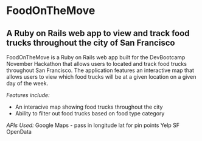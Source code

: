 # FoodOnTheMove
## A Ruby on Rails web app to view and track food trucks throughout the city of San Francisco

FoodOnTheMove is a Ruby on Rails web app built for the DevBootcamp November Hackathon that allows users to located and track food trucks throughout San Francisco. The application features an interactive map that allows users to view which food trucks will be at a given location on a given day of the week. 

*Features include:*
- An interacive map showing food trucks throughout the city
- Ability to filter out food trucks based on food type category



*APIs Used:*
Google Maps - pass in longitude lat for pin points
Yelp
SF OpenData


